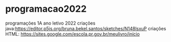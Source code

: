 # programacao2022
programações 1A ano letivo 2022
criações java:https://editor.p5js.org/bruna.bekel.santos/sketches/N148lsxuP
criaçôes HTML: https://sites.google.com/escola.pr.gov.br/meulivro/início
